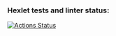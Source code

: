 ### Hexlet tests and linter status:
[![Actions Status](https://github.com/radandr/python-project-49/actions/workflows/hexlet-check.yml/badge.svg)](https://github.com/radandr/python-project-49/actions)